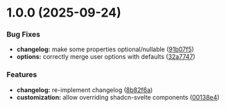 # 1.0.0 (2025-09-24)


### Bug Fixes

* **changelog:** make some properties optional/nullable ([91b07f5](https://github.com/kaiser-jan/svelte-settings/commit/91b07f553e121976b2846022da1b2b2246b8c406))
* **options:** correctly merge user options with defaults ([32a7747](https://github.com/kaiser-jan/svelte-settings/commit/32a7747eced0639de3ecc14fa246ca546d9f7f54))


### Features

* **changelog:** re-implement changelog ([8b82f6a](https://github.com/kaiser-jan/svelte-settings/commit/8b82f6a6ca399eec31b1f1675e79841850e7317d))
* **customization:** allow overriding shadcn-svelte components ([00138e4](https://github.com/kaiser-jan/svelte-settings/commit/00138e42609f2a3afee75424ef851286bec8d773))
